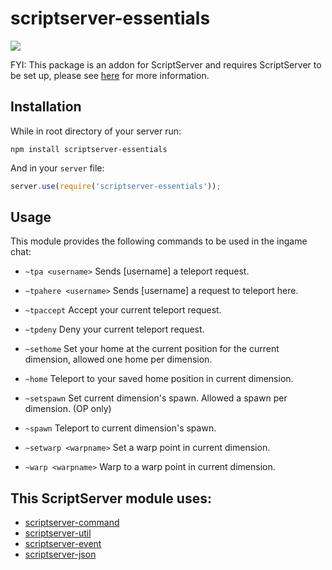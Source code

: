 scriptserver-essentials
===================

[![](http://i.imgur.com/zhptNme.png)](https://github.com/garrettjoecox/scriptserver)

FYI: This package is an addon for ScriptServer and requires ScriptServer to be set up, please see [here](https://github.com/garrettjoecox/scriptserver) for more information.

## Installation
While in root directory of your server run:
```
npm install scriptserver-essentials
```
And in your `server` file:
```javascript
server.use(require('scriptserver-essentials'));
```

## Usage
This module provides the following commands to be used in the ingame chat:

- `~tpa <username>`
  Sends [username] a teleport request.

- `~tpahere <username>`
  Sends [username] a request to teleport here.

- `~tpaccept`
  Accept your current teleport request.

- `~tpdeny`
  Deny your current teleport request.

- `~sethome`
  Set your home at the current position for the current dimension, allowed one home per dimension.

- `~home`
  Teleport to your saved home position in current dimension.

- `~setspawn`
  Set current dimension's spawn. Allowed a spawn per dimension. (OP only)

- `~spawn`
  Teleport to current dimension's spawn.

- `~setwarp <warpname>`
  Set a warp point in current dimension.
  
- `~warp <warpname>`
  Warp to a warp point in current dimension.

## This ScriptServer module uses:
  - [scriptserver-command](https://github.com/garrettjoecox/scriptserver-command)
  - [scriptserver-util](https://github.com/garrettjoecox/scriptserver-util)
  - [scriptserver-event](https://github.com/garrettjoecox/scriptserver-event)
  - [scriptserver-json](https://github.com/garrettjoecox/scriptserver-json)
